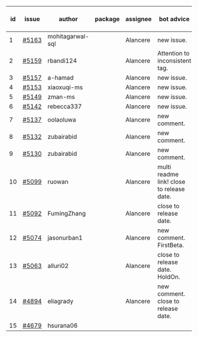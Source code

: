 | id | issue | author | package | assignee | bot advice | created date of issue | target release date | date from target |
| ------ | ------ | ------ | ------ | ------ | ------ | ------ | ------ | :-----: |
| 1 | [#5163](https://github.com/Azure/sdk-release-request/issues/5163) | mohitagarwal-sql |  | Alancere | new issue. | 04-24 | 05-24 |  |
| 2 | [#5159](https://github.com/Azure/sdk-release-request/issues/5159) | rbandi124 |  | Alancere | Attention to inconsistent tag. | 04-24 | 05-24 |  |
| 3 | [#5157](https://github.com/Azure/sdk-release-request/issues/5157) | a-hamad |  | Alancere | new issue. | 04-24 | 05-24 |  |
| 4 | [#5153](https://github.com/Azure/sdk-release-request/issues/5153) | xiaoxuqi-ms |  | Alancere | new issue. | 04-24 | 05-24 |  |
| 5 | [#5149](https://github.com/Azure/sdk-release-request/issues/5149) | zman-ms |  | Alancere | new issue. | 04-24 | 05-24 |  |
| 6 | [#5142](https://github.com/Azure/sdk-release-request/issues/5142) | rebecca337 |  | Alancere | new issue. | 04-23 | 05-24 |  |
| 7 | [#5137](https://github.com/Azure/sdk-release-request/issues/5137) | oolaoluwa |  | Alancere | new comment. | 04-16 | 05-24 |  |
| 8 | [#5132](https://github.com/Azure/sdk-release-request/issues/5132) | zubairabid |  | Alancere | new comment. | 04-12 | 05-24 |  |
| 9 | [#5130](https://github.com/Azure/sdk-release-request/issues/5130) | zubairabid |  | Alancere | new comment. | 04-12 | 05-24 |  |
| 10 | [#5099](https://github.com/Azure/sdk-release-request/issues/5099) | ruowan |  | Alancere | multi readme link! close to release date. | 04-01 | 04-26 | 0 |
| 11 | [#5092](https://github.com/Azure/sdk-release-request/issues/5092) | FumingZhang |  | Alancere | close to release date. | 03-27 | 04-26 | 0 |
| 12 | [#5074](https://github.com/Azure/sdk-release-request/issues/5074) | jasonurban1 |  | Alancere | new comment. FirstBeta. | 03-22 | 05-24 |  |
| 13 | [#5063](https://github.com/Azure/sdk-release-request/issues/5063) | alluri02 |  | Alancere | close to release date. HoldOn. | 03-20 | 04-26 | 0 |
| 14 | [#4894](https://github.com/Azure/sdk-release-request/issues/4894) | eliagrady |  | Alancere | new comment. close to release date. | 01-18 | 04-26 | 0 |
| 15 | [#4679](https://github.com/Azure/sdk-release-request/issues/4679) | hsurana06 |  |  |  | 10-23 |  | 0 |
